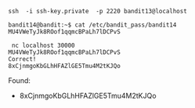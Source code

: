```
ssh  -i ssh-key.private  -p 2220 bandit13@localhost
```

```
bandit14@bandit:~$ cat /etc/bandit_pass/bandit14
MU4VWeTyJk8ROof1qqmcBPaLh7lDCPvS
```

```
 nc localhost 30000
MU4VWeTyJk8ROof1qqmcBPaLh7lDCPvS                                                    Correct!
8xCjnmgoKbGLhHFAZlGE5Tmu4M2tKJQo
```



Found: 
- 8xCjnmgoKbGLhHFAZlGE5Tmu4M2tKJQo 
